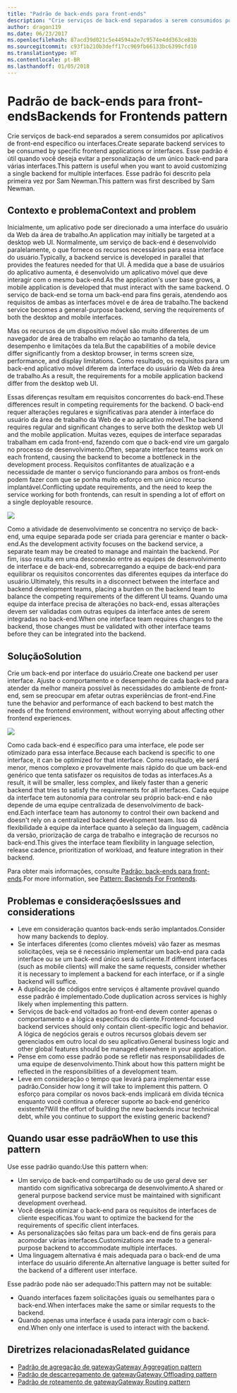```yaml
---
title: "Padrão de back-ends para front-ends"
description: "Crie serviços de back-end separados a serem consumidos por aplicativos de front-end específico ou interfaces."
author: dragon119
ms.date: 06/23/2017
ms.openlocfilehash: 87acd39d021c5e44594a2e7c9574e4dd363ce83b
ms.sourcegitcommit: c93f1b210b3deff17cc969fb66133bc6399cfd10
ms.translationtype: HT
ms.contentlocale: pt-BR
ms.lasthandoff: 01/05/2018
---
```

# <a name="backends-for-frontends-pattern"></a><span data-ttu-id="af9d5-103">Padrão de back-ends para front-ends</span><span class="sxs-lookup"><span data-stu-id="af9d5-103">Backends for Frontends pattern</span></span>

<span data-ttu-id="af9d5-104">Crie serviços de back-end separados a serem consumidos por aplicativos de front-end específico ou interfaces.</span><span class="sxs-lookup"><span data-stu-id="af9d5-104">Create separate backend services to be consumed by specific frontend applications or interfaces.</span></span> <span data-ttu-id="af9d5-105">Esse padrão é útil quando você deseja evitar a personalização de um único back-end para várias interfaces.</span><span class="sxs-lookup"><span data-stu-id="af9d5-105">This pattern is useful when you want to avoid customizing a single backend for multiple interfaces.</span></span> <span data-ttu-id="af9d5-106">Esse padrão foi descrito pela primeira vez por Sam Newman.</span><span class="sxs-lookup"><span data-stu-id="af9d5-106">This pattern was first described by Sam Newman.</span></span>

## <a name="context-and-problem"></a><span data-ttu-id="af9d5-107">Contexto e problema</span><span class="sxs-lookup"><span data-stu-id="af9d5-107">Context and problem</span></span>

<span data-ttu-id="af9d5-108">Inicialmente, um aplicativo pode ser direcionado a uma interface do usuário da Web da área de trabalho.</span><span class="sxs-lookup"><span data-stu-id="af9d5-108">An application may initially be targeted at a desktop web UI.</span></span> <span data-ttu-id="af9d5-109">Normalmente, um serviço de back-end é desenvolvido paralelamente, o que fornece os recursos necessários para essa interface do usuário.</span><span class="sxs-lookup"><span data-stu-id="af9d5-109">Typically, a backend service is developed in parallel that provides the features needed for that UI.</span></span> <span data-ttu-id="af9d5-110">À medida que a base de usuários do aplicativo aumenta, é desenvolvido um aplicativo móvel que deve interagir com o mesmo back-end.</span><span class="sxs-lookup"><span data-stu-id="af9d5-110">As the application's user base grows, a mobile application is developed that must interact with the same backend.</span></span> <span data-ttu-id="af9d5-111">O serviço de back-end se torna um back-end para fins gerais, atendendo aos requisitos de ambas as interfaces móvel e de área de trabalho.</span><span class="sxs-lookup"><span data-stu-id="af9d5-111">The backend service becomes a general-purpose backend, serving the requirements of both the desktop and mobile interfaces.</span></span>

<span data-ttu-id="af9d5-112">Mas os recursos de um dispositivo móvel são muito diferentes de um navegador de área de trabalho em relação ao tamanho da tela, desempenho e limitações da tela.</span><span class="sxs-lookup"><span data-stu-id="af9d5-112">But the capabilities of a mobile device differ significantly from a desktop browser, in terms screen size, performance, and display limitations.</span></span> <span data-ttu-id="af9d5-113">Como resultado, os requisitos para um back-end aplicativo móvel diferem da interface do usuário da Web da área de trabalho.</span><span class="sxs-lookup"><span data-stu-id="af9d5-113">As a result, the requirements for a mobile application backend differ from the desktop web UI.</span></span> 

<span data-ttu-id="af9d5-114">Essas diferenças resultam em requisitos concorrentes do back-end.</span><span class="sxs-lookup"><span data-stu-id="af9d5-114">These differences result in competing requirements for the backend.</span></span> <span data-ttu-id="af9d5-115">O back-end requer alterações regulares e significativas para atender à interface do usuário da área de trabalho da Web de e ao aplicativo móvel.</span><span class="sxs-lookup"><span data-stu-id="af9d5-115">The backend requires regular and significant changes to serve both the desktop web UI and the mobile application.</span></span> <span data-ttu-id="af9d5-116">Muitas vezes, equipes de interface separadas trabalham em cada front-end, fazendo com que o back-end vire um gargalo no processo de desenvolvimento.</span><span class="sxs-lookup"><span data-stu-id="af9d5-116">Often, separate interface teams work on each frontend, causing the backend to become a bottleneck in the development process.</span></span> <span data-ttu-id="af9d5-117">Requisitos conflitantes de atualização e a necessidade de manter o serviço funcionando para ambos os front-ends podem fazer com que se ponha muito esforço em um único recurso implantável.</span><span class="sxs-lookup"><span data-stu-id="af9d5-117">Conflicting update requirements, and the need to keep the service working for both frontends, can result in spending a lot of effort on a single deployable resource.</span></span>

![](./_images/backend-for-frontend.png) 

<span data-ttu-id="af9d5-118">Como a atividade de desenvolvimento se concentra no serviço de back-end, uma equipe separada pode ser criada para gerenciar e manter o back-end.</span><span class="sxs-lookup"><span data-stu-id="af9d5-118">As the development activity focuses on the backend service, a separate team may be created to manage and maintain the backend.</span></span> <span data-ttu-id="af9d5-119">Por fim, isso resulta em uma desconexão entre as equipes de desenvolvimento de interface e de back-end, sobrecarregando a equipe de back-end para equilibrar os requisitos concorrentes das diferentes equipes da interface do usuário.</span><span class="sxs-lookup"><span data-stu-id="af9d5-119">Ultimately, this results in a disconnect between the interface and backend development teams, placing a burden on the backend team to balance the competing requirements of the different UI teams.</span></span> <span data-ttu-id="af9d5-120">Quando uma equipe da interface precisa de alterações no back-end, essas alterações devem ser validadas com outras equipes da interface antes de serem integradas no back-end.</span><span class="sxs-lookup"><span data-stu-id="af9d5-120">When one interface team requires changes to the backend, those changes must be validated with other interface teams before they can be integrated into the backend.</span></span> 

## <a name="solution"></a><span data-ttu-id="af9d5-121">Solução</span><span class="sxs-lookup"><span data-stu-id="af9d5-121">Solution</span></span>

<span data-ttu-id="af9d5-122">Crie um back-end por interface do usuário.</span><span class="sxs-lookup"><span data-stu-id="af9d5-122">Create one backend per user interface.</span></span> <span data-ttu-id="af9d5-123">Ajuste o comportamento e o desempenho de cada back-end para atender da melhor maneira possível às necessidades do ambiente de front-end, sem se preocupar em afetar outras experiências de front-end.</span><span class="sxs-lookup"><span data-stu-id="af9d5-123">Fine tune the behavior and performance of each backend to best match the needs of the frontend environment, without worrying about affecting other frontend experiences.</span></span>

![](./_images/backend-for-frontend-example.png) 

<span data-ttu-id="af9d5-124">Como cada back-end é específico para uma interface, ele pode ser otimizado para essa interface.</span><span class="sxs-lookup"><span data-stu-id="af9d5-124">Because each backend is specific to one interface, it can be optimized for that interface.</span></span> <span data-ttu-id="af9d5-125">Como resultado, ele será menor, menos complexo e provavelmente mais rápido do que um back-end genérico que tenta satisfazer os requisitos de todas as interfaces.</span><span class="sxs-lookup"><span data-stu-id="af9d5-125">As a result, it will be smaller, less complex, and likely faster than a generic backend that tries to satisfy the requirements for all interfaces.</span></span> <span data-ttu-id="af9d5-126">Cada equipe da interface tem autonomia para controlar seu próprio back-end e não depende de uma equipe centralizada de desenvolvimento de back-end.</span><span class="sxs-lookup"><span data-stu-id="af9d5-126">Each interface team has autonomy to control their own backend and doesn't rely on a centralized backend development team.</span></span> <span data-ttu-id="af9d5-127">Isso dá flexibilidade à equipe da interface quanto à seleção da linguagem, cadência da versão, priorização de carga de trabalho e integração de recursos no back-end.</span><span class="sxs-lookup"><span data-stu-id="af9d5-127">This gives the interface team flexibility in language selection, release cadence, prioritization of workload, and feature integration in their backend.</span></span>

<span data-ttu-id="af9d5-128">Para obter mais informações, consulte [Padrão: back-ends para front-ends](http://samnewman.io/patterns/architectural/bff/).</span><span class="sxs-lookup"><span data-stu-id="af9d5-128">For more information, see [Pattern: Backends For Frontends](http://samnewman.io/patterns/architectural/bff/).</span></span>

## <a name="issues-and-considerations"></a><span data-ttu-id="af9d5-129">Problemas e considerações</span><span class="sxs-lookup"><span data-stu-id="af9d5-129">Issues and considerations</span></span>

- <span data-ttu-id="af9d5-130">Leve em consideração quantos back-ends serão implantados.</span><span class="sxs-lookup"><span data-stu-id="af9d5-130">Consider how many backends to deploy.</span></span>
- <span data-ttu-id="af9d5-131">Se interfaces diferentes (como clientes móveis) vão fazer as mesmas solicitações, veja se é necessário implementar um back-end para cada interface ou se um back-end único será suficiente.</span><span class="sxs-lookup"><span data-stu-id="af9d5-131">If different interfaces (such as mobile clients) will make the same requests, consider whether it is necessary to implement a backend for each interface, or if a single backend will suffice.</span></span>
- <span data-ttu-id="af9d5-132">A duplicação de códigos entre serviços é altamente provável quando esse padrão é implementado.</span><span class="sxs-lookup"><span data-stu-id="af9d5-132">Code duplication across services is highly likely when implementing this pattern.</span></span>
- <span data-ttu-id="af9d5-133">Serviços de back-end voltados ao front-end devem conter apenas o comportamento e a lógica específicos do cliente.</span><span class="sxs-lookup"><span data-stu-id="af9d5-133">Frontend-focused backend services should only contain client-specific logic and behavior.</span></span> <span data-ttu-id="af9d5-134">A lógica de negócios gerais e outros recursos globais devem ser gerenciados em outro local do seu aplicativo.</span><span class="sxs-lookup"><span data-stu-id="af9d5-134">General business logic and other global features should be managed elsewhere in your application.</span></span>
- <span data-ttu-id="af9d5-135">Pense em como esse padrão pode se refletir nas responsabilidades de uma equipe de desenvolvimento.</span><span class="sxs-lookup"><span data-stu-id="af9d5-135">Think about how this pattern might be reflected in the responsibilities of a development team.</span></span>
- <span data-ttu-id="af9d5-136">Leve em consideração o tempo que levará para implementar esse padrão.</span><span class="sxs-lookup"><span data-stu-id="af9d5-136">Consider how long it will take to implement this pattern.</span></span> <span data-ttu-id="af9d5-137">O esforço para compilar os novos back-ends implicará em dívida técnica enquanto você continua a oferecer suporte ao back-end genérico existente?</span><span class="sxs-lookup"><span data-stu-id="af9d5-137">Will the effort of building the new backends incur technical debt, while you continue to support the existing generic backend?</span></span>

## <a name="when-to-use-this-pattern"></a><span data-ttu-id="af9d5-138">Quando usar esse padrão</span><span class="sxs-lookup"><span data-stu-id="af9d5-138">When to use this pattern</span></span>

<span data-ttu-id="af9d5-139">Use esse padrão quando:</span><span class="sxs-lookup"><span data-stu-id="af9d5-139">Use this pattern when:</span></span>

- <span data-ttu-id="af9d5-140">Um serviço de back-end compartilhado ou de uso geral deve ser mantido com significativa sobrecarga de desenvolvimento.</span><span class="sxs-lookup"><span data-stu-id="af9d5-140">A shared or general purpose backend service must be maintained with significant development overhead.</span></span>
- <span data-ttu-id="af9d5-141">Você deseja otimizar o back-end para os requisitos de interfaces de cliente específicas.</span><span class="sxs-lookup"><span data-stu-id="af9d5-141">You want to optimize the backend for the requirements of specific client interfaces.</span></span>
- <span data-ttu-id="af9d5-142">As personalizações são feitas para um back-end de fins gerais para acomodar várias interfaces.</span><span class="sxs-lookup"><span data-stu-id="af9d5-142">Customizations are made to a general-purpose backend to accommodate multiple interfaces.</span></span>
- <span data-ttu-id="af9d5-143">Uma linguagem alternativa é mais adequada para o back-end de uma interface do usuário diferente.</span><span class="sxs-lookup"><span data-stu-id="af9d5-143">An alternative language is better suited for the backend of a different user interface.</span></span>

<span data-ttu-id="af9d5-144">Esse padrão pode não ser adequado:</span><span class="sxs-lookup"><span data-stu-id="af9d5-144">This pattern may not be suitable:</span></span>

- <span data-ttu-id="af9d5-145">Quando interfaces fazem solicitações iguais ou semelhantes para o back-end.</span><span class="sxs-lookup"><span data-stu-id="af9d5-145">When interfaces make the same or similar requests to the backend.</span></span>
- <span data-ttu-id="af9d5-146">Quando apenas uma interface é usada para interagir com o back-end.</span><span class="sxs-lookup"><span data-stu-id="af9d5-146">When only one interface is used to interact with the backend.</span></span>

## <a name="related-guidance"></a><span data-ttu-id="af9d5-147">Diretrizes relacionadas</span><span class="sxs-lookup"><span data-stu-id="af9d5-147">Related guidance</span></span>

- [<span data-ttu-id="af9d5-148">Padrão de agregação de gateway</span><span class="sxs-lookup"><span data-stu-id="af9d5-148">Gateway Aggregation pattern</span></span>](./gateway-aggregation.md)
- [<span data-ttu-id="af9d5-149">Padrão de descarregamento de gateway</span><span class="sxs-lookup"><span data-stu-id="af9d5-149">Gateway Offloading pattern</span></span>](./gateway-offloading.md)
- [<span data-ttu-id="af9d5-150">Padrão de roteamento de gateway</span><span class="sxs-lookup"><span data-stu-id="af9d5-150">Gateway Routing pattern</span></span>](./gateway-routing.md)


